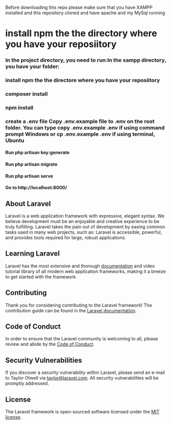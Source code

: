 
Before downloading this repo please make sure that you have XAMPP installed and this repository cloned and have apache and my MySql running


# install npm the the directory where you have your reposiitory

### In the project directory, you need to run:In the xampp directory, you have your folder:

### install npm the the directore where you have your reposiitory

### composer install
### npm install

### create a .env file Copy .env.example file to .env on the root folder. You can type copy .env.example .env if using command prompt Windows or cp .env.example .env if using terminal, Ubuntu

#### Run php artisan key:generate
#### Run php artisan migrate
#### Run php artisan serve
#### Go to http://localhost:8000/


## About Laravel

Laravel is a web application framework with expressive, elegant syntax. We believe development must be an enjoyable and creative experience to be truly fulfilling. Laravel takes the pain out of development by easing common tasks used in many web projects, such as:
Laravel is accessible, powerful, and provides tools required for large, robust applications.

## Learning Laravel

Laravel has the most extensive and thorough [documentation](https://laravel.com/docs) and video tutorial library of all modern web application frameworks, making it a breeze to get started with the framework.

## Contributing

Thank you for considering contributing to the Laravel framework! The contribution guide can be found in the [Laravel documentation](https://laravel.com/docs/contributions).

## Code of Conduct

In order to ensure that the Laravel community is welcoming to all, please review and abide by the [Code of Conduct](https://laravel.com/docs/contributions#code-of-conduct).

## Security Vulnerabilities

If you discover a security vulnerability within Laravel, please send an e-mail to Taylor Otwell via [taylor@laravel.com](mailto:taylor@laravel.com). All security vulnerabilities will be promptly addressed.

## License

The Laravel framework is open-sourced software licensed under the [MIT license](https://opensource.org/licenses/MIT).
